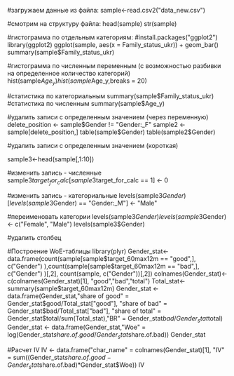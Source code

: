 #загружаем данные из файла:
sample<-read.csv2("data_new.csv")

#смотрим на структуру файла:
head(sample)
str(sample)

#гистограмма по отдельным категориям:
#install.packages("ggplot2")
library(ggplot2)
ggplot(sample, aes(x = Family_status_ukr)) + geom_bar()
summary(sample$Family_status_ukr)

#гистограмма по численным переменным (с возможностью разбивки на определенное количество категорий)
hist(sample$Age_y)
hist(sample$Age_y,breaks = 20)

#статистика по категориальным
summary(sample$Family_status_ukr)
#статистика по численным
summary(sample$Age_y)

#удалить записи с определенным значением (через переменную)
delete_position <- sample$Gender != "Gender:_F"
sample2 <- sample[delete_position,]
table(sample$Gender)
table(sample2$Gender)

#удалить записи с определенным значением (короткая)


sample3<-head(sample[,1:10])

#изменить запись - численные
sample3$target_for_calc[sample3$target_for_calc == 1] <- 0

#изменить запись - категориальные
levels(sample3$Gender)[levels(sample3$Gender) == "Gender:_M"] <- "Male"

#переименовать категории
levels(sample3$Gender)
levels(sample3$Gender)<- c("Female", "Male")
levels(sample3$Gender)

#удалить столбец


#Построение WoE-таблицы
library(plyr)
Gender_stat<-data.frame(count(sample[sample$target_60max12m == "good",], c("Gender") ),count(sample[sample$target_60max12m == "bad",], c("Gender") )[,2], count(sample, c("Gender"))[,2])
colnames(Gender_stat)<-c(colnames(Gender_stat)[1], "good","bad","total")
Total_stat<-summary(sample$target_60max12m)
Gender_stat <- data.frame(Gender_stat,"share of good" = Gender_stat$good/Total_stat["good"], "share of bad" = Gender_stat$bad/Total_stat["bad"], "share of total" = Gender_stat$total/sum(Total_stat),"BR" = Gender_stat$bad/Gender_stat$total)
Gender_stat <- data.frame(Gender_stat,"Woe" = log(Gender_stat$share.of.good/Gender_stat$share.of.bad))
Gender_stat

#Расчет IV
IV <- data.frame("char_name" = colnames(Gender_stat)[1], "IV" = sum((Gender_stat$share.of.good-Gender_stat$share.of.bad)*Gender_stat$Woe))
IV
